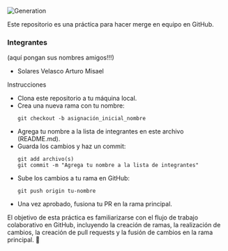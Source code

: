 ![Generation](https://media.licdn.com/dms/image/C4E0BAQFb2UdB19uqEw/company-logo_200_200/0/1630654224002?e=2147483647&v=beta&t=e0ubptqo8CDn5Hv8aRm1kynPt56Hza0IdCks68c81DQ)

Este repositorio es una práctica para hacer merge en equipo en GitHub.

### Integrantes
(aquí pongan sus nombres amigos!!!)

- Solares Velasco Arturo Misael


Instrucciones
- Clona este repositorio a tu máquina local.
- Crea una nueva rama con tu nombre:
    ```
    git checkout -b asignación_inicial_nombre
    ```
- Agrega tu nombre a la lista de integrantes en este archivo (README.md).
- Guarda los cambios y haz un commit:
    ```
    git add archivo(s)
    git commit -m "Agrega tu nombre a la lista de integrantes"
    ```
- Sube los cambios a tu rama en GitHub:
    ```
    git push origin tu-nombre
    ```
- Una vez aprobado, fusiona tu PR en la rama principal.

El objetivo de esta práctica es familiarizarse con el flujo de trabajo colaborativo en GitHub, incluyendo la creación de ramas, la realización de cambios, la creación de pull requests y la fusión de cambios en la rama principal. 🚀

